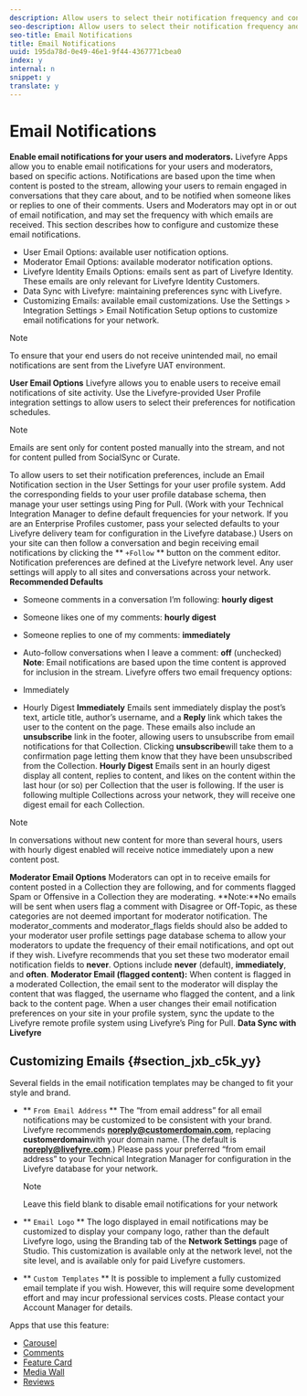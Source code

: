 ```yaml
---
description: Allow users to select their notification frequency and content.
seo-description: Allow users to select their notification frequency and content.
seo-title: Email Notifications
title: Email Notifications
uuid: 195da78d-0e49-46e1-9f44-4367771cbea0
index: y
internal: n
snippet: y
translate: y
---
```


# Email Notifications

**Enable email notifications for your users and moderators.**
Livefyre Apps allow you to enable email notifications for your users and moderators, based on specific actions. Notifications are based upon the time when content is posted to the stream, allowing your users to remain engaged in conversations that they care about, and to be notified when someone likes or replies to one of their comments.
Users and Moderators may opt in or out of email notification, and may set the frequency with which emails are received. This section describes how to configure and customize these email notifications.

* User Email Options: available user notification options.
* Moderator Email Options: available moderator notification options.
* Livefyre Identity Emails Options: emails sent as part of Livefyre Identity. These emails are only relevant for Livefyre Identity Customers.
* Data Sync with Livefyre: maintaining preferences sync with Livefyre.
* Customizing Emails: available email customizations.
Use the Settings &gt; Integration Settings &gt; Email Notification Setup options to customize email notifications for your network.

>[!NOTE]
>
>To ensure that your end users do not receive unintended mail, no email notifications are sent from the Livefyre UAT environment.

**User Email Options**
Livefyre allows you to enable users to receive email notifications of site activity. Use the Livefyre-provided User Profile integration settings to allow users to select their preferences for notification schedules.

>[!NOTE]
>
>Emails are sent only for content posted manually into the stream, and not for content pulled from SocialSync or Curate.

To allow users to set their notification preferences, include an Email Notification section in the User Settings for your user profile system. Add the corresponding fields to your user profile database schema, then manage your user settings using Ping for Pull. (Work with your Technical Integration Manager to define default frequencies for your network. If you are an Enterprise Profiles customer, pass your selected defaults to your Livefyre delivery team for configuration in the Livefyre database.)
Users on your site can then follow a conversation and begin receiving email notifications by clicking the ** `+Follow` ** button on the comment editor. Notification preferences are defined at the Livefyre network level. Any user settings will apply to all sites and conversations across your network.
**Recommended Defaults**

* Someone comments in a conversation I’m following: **hourly digest**
* Someone likes one of my comments: **hourly digest**
* Someone replies to one of my comments: **immediately**
* Auto-follow conversations when I leave a comment: **off** (unchecked)
**Note**: Email notifications are based upon the time content is approved for inclusion in the stream.
Livefyre offers two email frequency options:

* Immediately
* Hourly Digest
**Immediately**
Emails sent immediately display the post’s text, article title, author’s username, and a **Reply** link which takes the user to the content on the page. These emails also include an **unsubscribe** link in the footer, allowing users to unsubscribe from email notifications for that Collection. Clicking **unsubscribe**will take them to a confirmation page letting them know that they have been unsubscribed from the Collection.
**Hourly Digest**
Emails sent in an hourly digest display all content, replies to content, and likes on the content within the last hour (or so) per Collection that the user is following. If the user is following multiple Collections across your network, they will receive one digest email for each Collection.

>[!NOTE]
>
>In conversations without new content for more than several hours, users with hourly digest enabled will receive notice immediately upon a new content post.

**Moderator Email Options**
Moderators can opt in to receive emails for content posted in a Collection they are following, and for comments flagged Spam or Offensive in a Collection they are moderating. **Note:**No emails will be sent when users flag a comment with Disagree or Off-Topic, as these categories are not deemed important for moderator notification.
The moderator_comments and moderator_flags fields should also be added to your moderator user profile settings page database schema to allow your moderators to update the frequency of their email notifications, and opt out if they wish. Livefyre recommends that you set these two moderator email notification fields to **never**. Options include **never** (default), **immediately**, and **often**.
**Moderator Email (flagged content):**
When content is flagged in a moderated Collection, the email sent to the moderator will display the content that was flagged, the username who flagged the content, and a link back to the content page.
When a user changes their email notification preferences on your site in your profile system, sync the update to the Livefyre remote profile system using Livefyre’s Ping for Pull.
**Data Sync with Livefyre**

## Customizing Emails {#section_jxb_c5k_yy}

Several fields in the email notification templates may be changed to fit your style and brand.

* ** `From Email Address` **
  The “from email address” for all email notifications may be customized to be consistent with your brand. Livefyre recommends **noreply@customerdomain.com**, replacing **customerdomain**with your domain name. (The default is **noreply@livefyre.com**.) Please pass your preferred “from email address” to your Technical Integration Manager for configuration in the Livefyre database for your network.

  >[!NOTE]
  >
  >Leave this field blank to disable email notifications for your network

* ** `Email Logo` **
  The logo displayed in email notifications may be customized to display your company logo, rather than the default Livefyre logo, using the Branding tab of the **Network Settings** page of Studio. This customization is available only at the network level, not the site level, and is available only for paid Livefyre customers.

* ** `Custom Templates` **
  It is possible to implement a fully customized email template if you wish. However, this will require some development effort and may incur professional services costs. Please contact your Account Manager for details.


<a id="section_blk_ccj_h1b"></a>

Apps that use this feature:

* [Carousel](c_carousel_app.md#c_carousel_app)
* [Comments](c_comments_app.md#c_comments_app)
* [Feature Card](c_feature_card_app.md#c_feature_card_app)
* [Media Wall](c_media_wall_app.md#c_media_wall_app)
* [Reviews](c_reviews_app.md#c_reviews_app)
